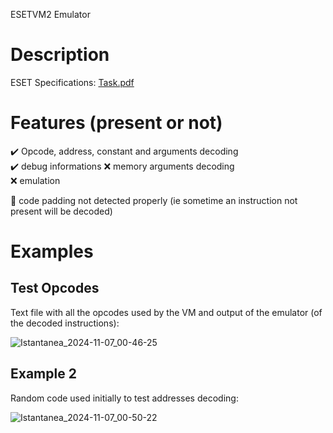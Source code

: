 ESETVM2 Emulator

# Description
ESET Specifications: [Task.pdf](https://github.com/user-attachments/files/17654238/Task.pdf)

# Features (present or not)

✔️ Opcode, address, constant and arguments decoding<br>
✔️ debug informations
❌ memory arguments decoding<br>
❌ emulation<br>

🐛 code padding not detected properly (ie sometime an instruction not present will be decoded)

# Examples

## Test Opcodes
Text file with all the opcodes used by the VM and output of the emulator (of the decoded instructions):

![Istantanea_2024-11-07_00-46-25](https://github.com/user-attachments/assets/2e5edd4f-86fb-4f99-9cea-9c8607dbc11f)

## Example 2
Random code used initially to test addresses decoding:

![Istantanea_2024-11-07_00-50-22](https://github.com/user-attachments/assets/07087ac3-f1c3-4974-b6c7-13ec34ed583c)

